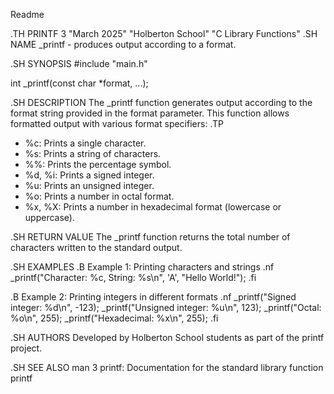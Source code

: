 Readme

.TH PRINTF 3 "March 2025" "Holberton School" "C Library Functions"
.SH NAME
_printf - produces output according to a format.

.SH SYNOPSIS
#include "main.h"

int _printf(const char *format, ...);

.SH DESCRIPTION
The _printf function generates output according to the format string provided in the format parameter. This function allows formatted output with various format specifiers:
.TP
- %c: Prints a single character.
- %s: Prints a string of characters.
- %%: Prints the percentage symbol.
- %d, %i: Prints a signed integer.
- %u: Prints an unsigned integer.
- %o: Prints a number in octal format.
- %x, %X: Prints a number in hexadecimal format (lowercase or uppercase).

.SH RETURN VALUE
The _printf function returns the total number of characters written to the standard output.

.SH EXAMPLES
.B Example 1: Printing characters and strings
.nf
_printf("Character: %c, String: %s\\n", 'A', "Hello World!");
.fi

.B Example 2: Printing integers in different formats
.nf
_printf("Signed integer: %d\\n", -123);
_printf("Unsigned integer: %u\\n", 123);
_printf("Octal: %o\\n", 255);
_printf("Hexadecimal: %x\\n", 255);
.fi

.SH AUTHORS
Developed by Holberton School students as part of the printf project.

.SH SEE ALSO
man 3 printf: Documentation for the standard library function printf
